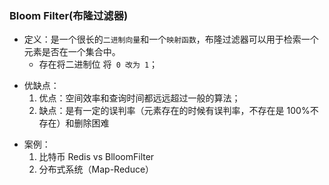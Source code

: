 ### Bloom Filter(布隆过滤器)

- 定义：是一个很长的`二进制向量`和一个`映射函数`，布隆过滤器可以用于检索一个元素是否在一个集合中。
  - 存在将二进制位 将` 0 改为 1`；

* 优缺点：
  1.  优点：空间效率和查询时间都远远超过一般的算法；
  2.  缺点：是有一定的误判率（元素存在的时候有误判率，不存在是 100%不存在）和删除困难

- 案例：
  1. 比特币
     Redis vs BlloomFilter
  2. 分布式系统（Map-Reduce）
